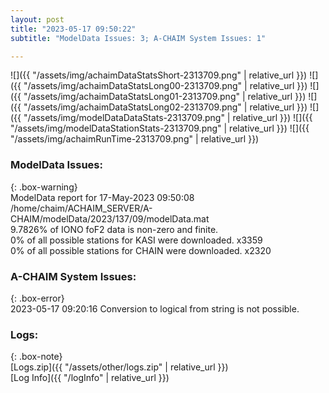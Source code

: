 ```yaml
---
layout: post
title: "2023-05-17 09:50:22"
subtitle: "ModelData Issues: 3; A-CHAIM System Issues: 1"

---
```


![]({{ "/assets/img/achaimDataStatsShort-2313709.png" | relative_url }})
![]({{ "/assets/img/achaimDataStatsLong00-2313709.png" | relative_url }})
![]({{ "/assets/img/achaimDataStatsLong01-2313709.png" | relative_url }})
![]({{ "/assets/img/achaimDataStatsLong02-2313709.png" | relative_url }})
![]({{ "/assets/img/modelDataDataStats-2313709.png" | relative_url }})
![]({{ "/assets/img/modelDataStationStats-2313709.png" | relative_url }})
![]({{ "/assets/img/achaimRunTime-2313709.png" | relative_url }})


### ModelData Issues:  
  
{: .box-warning}  
 ModelData report for 17-May-2023 09:50:08   
 /home/chaim/ACHAIM_SERVER/A-CHAIM/modelData/2023/137/09/modelData.mat   
 9.7826% of IONO foF2 data is non-zero and finite.   
 0% of all possible stations for KASI were downloaded. x3359   
 0% of all possible stations for CHAIN were downloaded. x2320   
  
### A-CHAIM System Issues:  
  
{: .box-error}  
2023-05-17 09:20:16 Conversion to logical from string is not possible.  

### Logs:  
  
{: .box-note}  
[Logs.zip]({{ "/assets/other/logs.zip" | relative_url }})  
[Log Info]({{ "/logInfo" | relative_url }})  
